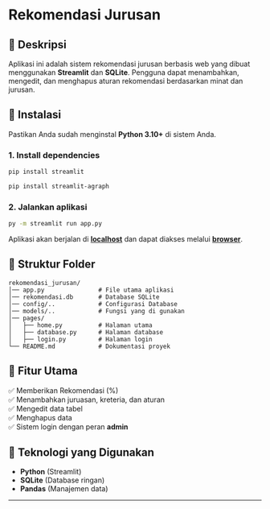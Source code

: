 # Rekomendasi Jurusan

## 📌 Deskripsi

Aplikasi ini adalah sistem rekomendasi jurusan berbasis web yang dibuat menggunakan **Streamlit** dan **SQLite**. Pengguna dapat menambahkan, mengedit, dan menghapus aturan rekomendasi berdasarkan minat dan jurusan.

## 🚀 Instalasi

Pastikan Anda sudah menginstal **Python 3.10+** di sistem Anda.

### 1. Install dependencies

```sh
pip install streamlit
```

```sh
pip install streamlit-agraph
```

### 2. Jalankan aplikasi

```sh
py -m streamlit run app.py
```

Aplikasi akan berjalan di **[localhost](http://localhost:8501/)** dan dapat diakses melalui **[browser](https://sc-rekomendasi-jurusan.streamlit.app/)**.

## 📂 Struktur Folder

```
rekomendasi_jurusan/
│── app.py               # File utama aplikasi
│── rekomendasi.db       # Database SQLite
│── config/..            # Configurasi Database
│── models/..            # Fungsi yang di gunakan
│── pages/
│   ├── home.py          # Halaman utama
│   ├── database.py      # Halaman database
│   ├── login.py         # Halaman login
└── README.md            # Dokumentasi proyek
```

## 🎯 Fitur Utama

✅ Memberikan Rekomendasi (%)\
✅ Menambahkan juruasan, kreteria, dan aturan\
✅ Mengedit data tabel\
✅ Menghapus data\
✅ Sistem login dengan peran **admin**

## 📌 Teknologi yang Digunakan

- **Python** (Streamlit)
- **SQLite** (Database ringan)
- **Pandas** (Manajemen data)

---
